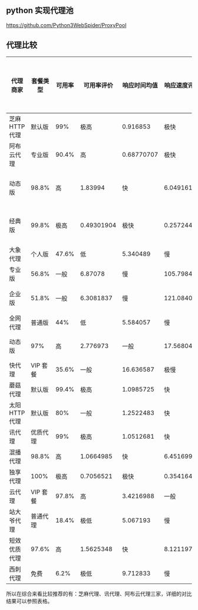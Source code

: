 ## python 实现代理池

https://github.com/Python3WebSpider/ProxyPool

## 代理比较

| 代理商家       | 套餐类型 | 可用率 | 可用率评价 | 响应时间均值 | 响应速度评价 | 响应时间方差 | 稳定性 | 包月价格 | 价格评价 | 安全性 | 访问频率限制 | 调取频率限制 | 推荐指数 |
| -------------- | -------- | ------ | ---------- | ------------ | ------------ | ------------ | ------ | -------- | -------- | ------ | ------------ | ------------ | -------- |
| 芝麻 HTTP 代理 | 默认版   | 99%    | 极高       | 0.916853     | 极快         | 1.331989     | 极好   | 360      | 较高     | 高     | 无           | 1 秒         | ★★★★★    |
| 阿布云代理     | 专业版   | 90.4%  | 高         | 0.68770707   | 极快         | 1.1477163    | 极好   | 429      | 高       | 高     | 有           | 无需获取     | ★★★☆     |
| 动态版         | 98.8%    | 高     | 1.83994    | 快           | 6.0491614    | 好           | 429    | 高       | 高       | 有     | 无需获取     | ★★★★         |          |
| 经典版         | 99.8%    | 极高   | 0.49301904 | 极快         | 0.25724468   | 极好         | 429    | 高       | 高       | 有     | 无需获取     | ★★★★         |          |
| 大象代理       | 个人版   | 47.6%  | 低         | 5.340489     | 慢           | 78.56444     | 一般   | 98       | 低       | 低     | 无           | 1 秒         | ★★       |
| 专业版         | 56.8%    | 一般   | 6.87078    | 慢           | 105.7984     | 差           | 198    | 较低     | 低       | 无     | 1 秒         | ★☆           |          |
| 企业版         | 51.8%    | 一般   | 6.3081837  | 慢           | 121.08402    | 差           | 498    | 高       | 低       | 无     | 无限制       | ★            |          |
| 全网代理       | 普通版   | 44%    | 低         | 5.584057     | 慢           | 47.442596    | 一般   | 93       | 低       | 低     | 无           | 无限制       | ★★       |
| 动态版         | 97%      | 高     | 2.776973   | 一般         | 17.568045    | 一般         | 160    | 较低     | 低       | 无     | 100毫秒      | ★★★          |          |
| 快代理         | VIP 套餐 | 35.6%  | 一般       | 16.636587    | 极慢         | 221.69661    | 差     | 200      | 中       | 低     | 无           | 200毫秒      | ☆        |
| 蘑菇代理       | 默认版   | 99.4%  | 极高       | 1.0985725    | 快           | 9.532586     | 好     | 169      | 较低     | 低     | 无           | 5秒          | ★★★★☆    |
| 太阳 HTTP 代理 | 默认版   | 80%    | 一般       | 1.2522483    | 快           | 12.662229    | 一般   | 198      | 较低     | 高     | 无           | 1秒          | ★★★★     |
| 讯代理         | 优质代理 | 99%    | 极高       | 1.0512681    | 快           | 6.4247565    | 好     | 210      | 中       | 低     | 无           | 5秒          | ★★★★☆    |
| 混播代理       | 98.8%    | 高     | 1.0664985  | 快           | 6.451699     | 好           | 729    | 高       | 低       | 无     | 10秒         | ★★★☆         |          |
| 独享代理       | 100%     | 极高   | 0.7056521  | 极快         | 0.35416448   | 极好         | 210    | 中       | 低       | 无     | 15秒         | ★★★★☆        |          |
| 云代理         | VIP 套餐 | 97.8%  | 高         | 3.4216988    | 一般         | 38.120296    | 一般   | 120      | 较低     | 低     | 无           | 无限制       | ★★★☆     |
| 站大爷代理     | 普通代理 | 18.4%  | 极低       | 5.067193     | 慢           | 66.12128     | 一般   | 80       | 低       | 低     | 无           | 3秒          | ★☆       |
| 短效优质代理   | 97.6%    | 高     | 1.5625348  | 快           | 8.121197     | 好           | 475    | 高       | 低       | 无     | 10秒         | ★★★☆         |          |
| 西刺代理       | 免费     | 6.2%   | 极低       | 9.712833     | 慢           | 95.09569     | 一般   | 0        | 免费     | 低     | 无           | 无限制       | ★        |

所以在综合来看比较推荐的有：芝麻代理、讯代理、阿布云代理三家，详细的对比结果可以参照表格。